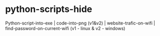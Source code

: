 # python-scripts-hide
Python-script-into-exe | code-into-png (v1&amp;v2)  | website-trafic-on-wifi | find-password-on-current-wifi (v1 - linux &amp; v2 - windows)
